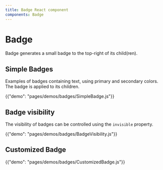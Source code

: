 ```yaml
---
title: Badge React component
components: Badge
---
```


# Badge

<p class="description">Badge generates a small badge to the top-right of its child(ren).</p>

## Simple Badges

Examples of badges containing text, using primary and secondary colors. The badge is applied to its children.

{{"demo": "pages/demos/badges/SimpleBadge.js"}}

## Badge visibility

The visibility of badges can be controlled using the `invisible` property.

{{"demo": "pages/demos/badges/BadgeVisibility.js"}}

## Customized Badge

{{"demo": "pages/demos/badges/CustomizedBadge.js"}}
